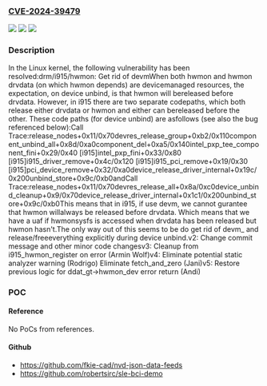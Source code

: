 ### [CVE-2024-39479](https://cve.mitre.org/cgi-bin/cvename.cgi?name=CVE-2024-39479)
![](https://img.shields.io/static/v1?label=Product&message=Linux&color=blue)
![](https://img.shields.io/static/v1?label=Version&message=1da177e4c3f4%3C%20cfa73607eb21%20&color=brighgreen)
![](https://img.shields.io/static/v1?label=Vulnerability&message=n%2Fa&color=brighgreen)

### Description

In the Linux kernel, the following vulnerability has been resolved:drm/i915/hwmon: Get rid of devmWhen both hwmon and hwmon drvdata (on which hwmon depends) are devicemanaged resources, the expectation, on device unbind, is that hwmon will bereleased before drvdata. However, in i915 there are two separate codepaths, which both release either drvdata or hwmon and either can bereleased before the other. These code paths (for device unbind) are asfollows (see also the bug referenced below):Call Trace:release_nodes+0x11/0x70devres_release_group+0xb2/0x110component_unbind_all+0x8d/0xa0component_del+0xa5/0x140intel_pxp_tee_component_fini+0x29/0x40 [i915]intel_pxp_fini+0x33/0x80 [i915]i915_driver_remove+0x4c/0x120 [i915]i915_pci_remove+0x19/0x30 [i915]pci_device_remove+0x32/0xa0device_release_driver_internal+0x19c/0x200unbind_store+0x9c/0xb0andCall Trace:release_nodes+0x11/0x70devres_release_all+0x8a/0xc0device_unbind_cleanup+0x9/0x70device_release_driver_internal+0x1c1/0x200unbind_store+0x9c/0xb0This means that in i915, if use devm, we cannot gurantee that hwmon willalways be released before drvdata. Which means that we have a uaf if hwmonsysfs is accessed when drvdata has been released but hwmon hasn't.The only way out of this seems to be do get rid of devm_ and release/freeeverything explicitly during device unbind.v2: Change commit message and other minor code changesv3: Cleanup from i915_hwmon_register on error (Armin Wolf)v4: Eliminate potential static analyzer warning (Rodrigo)    Eliminate fetch_and_zero (Jani)v5: Restore previous logic for ddat_gt->hwmon_dev error return (Andi)

### POC

#### Reference
No PoCs from references.

#### Github
- https://github.com/fkie-cad/nvd-json-data-feeds
- https://github.com/robertsirc/sle-bci-demo

